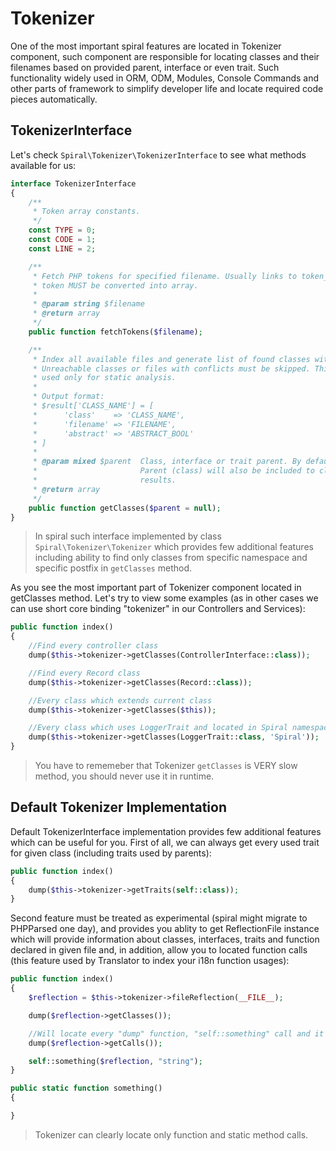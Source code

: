 # Tokenizer
One of the most important spiral features are located in Tokenizer component, such component are responsible for locating classes and their filenames based on provided parent, interface or even trait. Such functionality widely used in ORM, ODM, Modules, Console Commands and other parts of framework to simplify developer life and locate 
required code pieces automatically.

## TokenizerInterface
Let's check `Spiral\Tokenizer\TokenizerInterface` to see what methods available for us:

```php
interface TokenizerInterface
{
    /**
     * Token array constants.
     */
    const TYPE = 0;
    const CODE = 1;
    const LINE = 2;

    /**
     * Fetch PHP tokens for specified filename. Usually links to token_get_all() function. Every
     * token MUST be converted into array.
     *
     * @param string $filename
     * @return array
     */
    public function fetchTokens($filename);

    /**
     * Index all available files and generate list of found classes with their names and filenames.
     * Unreachable classes or files with conflicts must be skipped. This is SLOW method, should be
     * used only for static analysis.
     *
     * Output format:
     * $result['CLASS_NAME'] = [
     *      'class'    => 'CLASS_NAME',
     *      'filename' => 'FILENAME',
     *      'abstract' => 'ABSTRACT_BOOL'
     * ]
     *
     * @param mixed $parent  Class, interface or trait parent. By default - null (all classes).
     *                       Parent (class) will also be included to classes list as one of
     *                       results.
     * @return array
     */
    public function getClasses($parent = null);
}
```

> In spiral such interface implemented by class `Spiral\Tokenizer\Tokenizer` which provides few additional features including ability to find only classes from specific namespace and specific postfix in `getClasses` method.

As you see the most important part of Tokenizer component located in getClasses method. Let's try to view some examples (as in other cases we can use short core binding "tokenizer" in our Controllers and Services):

```php
public function index()
{
    //Find every controller class
    dump($this->tokenizer->getClasses(ControllerInterface::class));

    //Find every Record class
    dump($this->tokenizer->getClasses(Record::class));

    //Every class which extends current class
    dump($this->tokenizer->getClasses($this));

    //Every class which uses LoggerTrait and located in Spiral namespace
    dump($this->tokenizer->getClasses(LoggerTrait::class, 'Spiral'));
}
```

> You have to rememeber that Tokenizer `getClasses` is VERY slow method, you should never use it in runtime.

## Default Tokenizer Implementation
Default TokenizerInterface implementation provides few additional features which can be useful for you. First of all, we can always get every used trait for given class (including traits used by parents):

```php
public function index()
{
    dump($this->tokenizer->getTraits(self::class));
}
```

Second feature must be treated as experimental (spiral might migrate to PHPParsed one day), and provides you ablity to get ReflectionFile instance which will provide
information about classes, interfaces, traits and function declared in given file and, in addition, allow you to located function calls (this feature used by Translator to index your i18n function usages):

```php
public function index()
{
    $reflection = $this->tokenizer->fileReflection(__FILE__);

    dump($reflection->getClasses());

    //Will locate every "dump" function, "self::something" call and it's arguments
    dump($reflection->getCalls());

    self::something($reflection, "string");
}

public static function something()
{

}
```

> Tokenizer can clearly locate only function and static method calls.
